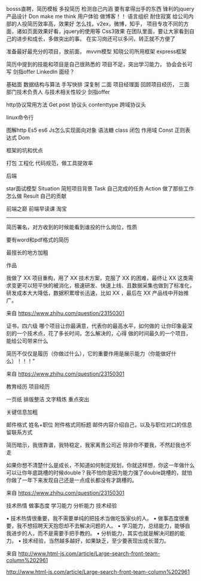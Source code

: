 bosss直聘，简历模板
多投简历
	检测自己内涵
要有拿得出手的东西
	锋利的jquery
产品设计
	Don make me think 
	用户体验
做博客！！
语言组织
耐住寂寞
给公司内部的人投简历效率高，效果好
	怎么找，v2ex，微博，知乎，
项目专攻不同的方面，诸如页面效果好看，jquery的使用等
Css3效果
在团队里面，要让大家看到自己的进步和成长，多做突出的事。
在实习岗还可以多问，转正就不方便了



准备最好最充分的项目，放前面，
mvvm模型
知晓公司所用框架
express框架

简历中提到的技能和项目是自己很熟悉的
项目不足，突出学习能力，
协会会长可写
剑指offer
LinkedIn
面经？



基础面  数据结构与算法
手写快排 深复制
二面
项目经理面
回顾项目经历，
三面
部门技术负责人
与技术相关性较少
剑指offer

http协议常用方法
Get post
协议头 contenttype
跨域协议头

linux命令行

图解http
Es5 es6 
Js怎么实现面向对象
语法糖 class
闭包 作用域
Const
正则表达式
Dom

框架的坑和优点

打包 
工程化 代码规范，做工具提效率

后端

star面试模型
Situation 简短项目背景
Task 自己完成的任务
Action 做了那些工作 怎么做
Result 自己的贡献

前端之巅
前端早读课
淘宝


--- 
简历署名，对方收到的时候能看到谁投的什么岗位，性质

要有word和pdf格式的简历

最擅长的地方加粗

作品

我做了 XX 项目重构，用了 XX 技术方案，克服了 XX 的困难，最终让 XX 这类需求变更可以短平快的被消化，极速研发、快速上线、且数据采集也做到了标准化，研发成本大大降低，数据积累增长迅速，比如 XX ，最后在 XX 产品线中开始推广。

来自 <https://www.zhihu.com/question/23150301> 

证书，四六级
哪个项目让你最满意，代表你的最高水平，如何做的
让你印象最深刻的一个技术点，花了多长时间，怎么解决的，心得
做的时间最久的一个项目，
能给公司带来什么

简历不仅仅是履历（你做过什么），它的重要作用是展示能力（你能做好什么）！！！”

来自 <https://www.zhihu.com/question/23150301> 


教育经历
项目经历

一页纸
排版整洁
文字精炼
重点突出

关键信息加粗

邮件格式 姓名+职位
附件格式同标题
邮件内容介绍自己，以及与职位对口的信息
留联系方式

简历暗示，我很靠谱，我特稳定，我家离贵公司近
除非你不要我，不然赶我也不走

如果你想不清楚什么是成长，不知道如何制定规划，你就这样想，你这一年做什么可以让你年底跳槽的时候double？我不怕你是因为能力强了double跳槽的，就怕你做了一年下来发现自己还是一点成长都没有才跳槽的。

来自 <https://www.zhihu.com/question/23150301> 


技术热情
做事态度
学习能力
分析能力
技术经验


• 技术热情很重要，我不需要单纯的把技术当做吃饭家伙的人。
• 做事态度很重要，我不想招聘天天抱怨却不去解决问题的人。
• 学习能力，总结能力，能够自我进步的人，而不是需要手把手教的。
• 分析能力，其实也就是解决问题的能力。
• 技术经验，当然越多越好，如果缺乏，至少要表现出成长潜力。

来自 <http://www.html-js.com/article/Large-search-front-team-column%202961> 

http://www.html-js.com/article/Large-search-front-team-column%202961

